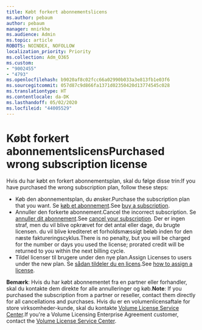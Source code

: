 ```yaml
---
title: Købt forkert abonnementslicens
ms.author: pebaum
author: pebaum
manager: mnirkhe
ms.audience: Admin
ms.topic: article
ROBOTS: NOINDEX, NOFOLLOW
localization_priority: Priority
ms.collection: Adm_O365
ms.custom:
- "9002455"
- "4793"
ms.openlocfilehash: b9020af8c02fcc66a02990b033a3e813fb1e03f6
ms.sourcegitcommit: 057d87c9d866fa1371d02350420d13774545c028
ms.translationtype: HT
ms.contentlocale: da-DK
ms.lasthandoff: 05/02/2020
ms.locfileid: "44005529"
---
```

# <a name="purchased-wrong-subscription-license"></a><span data-ttu-id="05e12-102">Købt forkert abonnementslicens</span><span class="sxs-lookup"><span data-stu-id="05e12-102">Purchased wrong subscription license</span></span>

<span data-ttu-id="05e12-103">Hvis du har købt en forkert abonnementsplan, skal du følge disse trin:</span><span class="sxs-lookup"><span data-stu-id="05e12-103">If you have purchased the wrong subscription plan, follow these steps:</span></span>

- <span data-ttu-id="05e12-104">Køb den abonnementsplan, du ønsker.</span><span class="sxs-lookup"><span data-stu-id="05e12-104">Purchase the subscription plan that you want.</span></span> <span data-ttu-id="05e12-105">Se [køb et abonnement](https://docs.microsoft.com/alchemyinsights/buy-a-subscription-to-office-365-for-business).</span><span class="sxs-lookup"><span data-stu-id="05e12-105">See [buy a subscription](https://docs.microsoft.com/alchemyinsights/buy-a-subscription-to-office-365-for-business).</span></span>
- <span data-ttu-id="05e12-106">Annuller den forkerte abonnement.</span><span class="sxs-lookup"><span data-stu-id="05e12-106">Cancel the incorrect subscription.</span></span> <span data-ttu-id="05e12-107">Se [annuller dit abonnement](https://docs.microsoft.com/alchemyinsights/canceling-your-office-365-subscription).</span><span class="sxs-lookup"><span data-stu-id="05e12-107">See [cancel your subscription](https://docs.microsoft.com/alchemyinsights/canceling-your-office-365-subscription).</span></span>
<span data-ttu-id="05e12-108">Der er ingen straf, men du vil blive opkrævet for det antal eller dage, du brugte licensen. du vil blive krediteret et forholdsmæssigt beløb inden for den næste faktureringscyklus.</span><span class="sxs-lookup"><span data-stu-id="05e12-108">There is no penalty, but you will be charged for the number or days you used the license; prorated credit will be returned to you within the next billing cycle.</span></span>
- <span data-ttu-id="05e12-109">Tildel licenser til brugere under den nye plan.</span><span class="sxs-lookup"><span data-stu-id="05e12-109">Assign Licenses to users under the new plan.</span></span> <span data-ttu-id="05e12-110">Se [sådan tildeler du en licens](https://docs.microsoft.com/alchemyinsights/how-to-assign-a-license-to-a-user).</span><span class="sxs-lookup"><span data-stu-id="05e12-110">See [how to assign a license](https://docs.microsoft.com/alchemyinsights/how-to-assign-a-license-to-a-user).</span></span>

<span data-ttu-id="05e12-111">**Bemærk**: Hvis du har købt abonnementet fra en partner eller forhandler, skal du kontakte dem direkte for alle annulleringer og køb.</span><span class="sxs-lookup"><span data-stu-id="05e12-111">**Note**: If you purchased the subscription from a partner or reseller, contact them directly for all cancellations and purchases.</span></span> <span data-ttu-id="05e12-112">Hvis du er en volumenlicensaftale for store virksomheder-kunde, skal du kontakte [Volume License Service Center](https://support.microsoft.com/help/4471406/how-to-contact-the-microsoft-volume-licensing-service-center).</span><span class="sxs-lookup"><span data-stu-id="05e12-112">If you're a Volume Licensing Enterprise Agreement customer, contact the [Volume License Service Center](https://support.microsoft.com/help/4471406/how-to-contact-the-microsoft-volume-licensing-service-center).</span></span>
